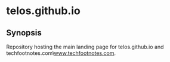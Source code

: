 # telos.github.io
## Synopsis

Repository hosting the main landing page for telos.github.io and techfootnotes.com\www.techfootnotes.com.